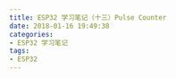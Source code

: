 ```yaml
---
title: ESP32 学习笔记（十三）Pulse Counter
date: 2018-01-16 19:49:38
categories:
- ESP32 学习笔记
tags:
- ESP32
---
```

